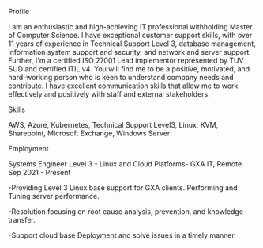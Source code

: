 Profile

I am an enthusiastic and high-achieving IT professional withholding Master of Computer Science. I have exceptional customer support skills, with over 11 years of experience in Technical Support Level 3, database management, information system support and security, and network and server support. Further, I'm a certified ISO 27001 Lead implementor represented by TUV SUD and certified ITIL v4. You will find me to be a positive, motivated, and hard-working person who is keen to understand company needs and contribute. I have excellent communication skills that allow me to work effectively and positively with staff and external stakeholders.

Skills

AWS, Azure, Kubernetes, Technical Support Level3, Linux, KVM, Sharepoint, Microsoft Exchange, Windows Server

Employment

Systems Engineer Level 3 - Linux and Cloud Platforms- GXA IT, Remote.   Sep 2021 - Present

-Providing Level 3 Linux base support for GXA clients. Performing and Tuning server performance.

-Resolution focusing on root cause analysis, prevention, and knowledge transfer.

-Support cloud base Deployment and solve issues in a timely manner.

<!---
PRAGAWS/PRAGAWS is a ✨ special ✨ repository because its `README.md` (this file) appears on your GitHub profile.
You can click the Preview link to take a look at your changes.
--->

